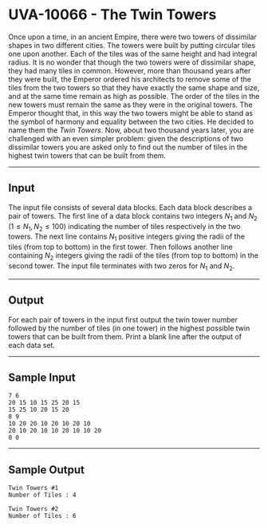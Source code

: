 # UVA-10066 - The Twin Towers

Once upon a time, in an ancient Empire, there were two towers of dissimilar shapes in two different cities. The towers were built by putting circular tiles one upon another. Each of the tiles was of the same height and had integral radius. It is no wonder that though the two towers were of dissimilar shape, they had many tiles in common.
However, more than thousand years after they were built, the Emperor ordered his architects to remove some of the tiles from the two towers so that they have exactly the same shape and size, and at the same time remain as high as possible. The order of the tiles in the new towers must remain the same as they were in the original towers. The Emperor thought that, in this way the two towers might be able to stand as the symbol of harmony and equality between the two cities. He decided to name them the *Twin Towers*.
Now, about two thousand years later, you are challenged with an even simpler problem: given the descriptions of two dissimilar towers you are asked only to find out the number of tiles in the highest twin towers that can be built from them.

---
## Input

The input file consists of several data blocks. Each data block describes a pair of towers. The first line of a data block contains two integers $N_1$ and $N_2$ ($1 \le N_1, N_2 \le 100$) indicating the number of tiles respectively in the two towers. The next line contains $N_1$ positive integers giving the radii of the tiles (from top to bottom) in the first tower. Then follows another line containing $N_2$ integers giving the radii of the tiles (from top to bottom) in the second tower. The input file terminates with two zeros for $N_1$ and $N_2$.

---
## Output

For each pair of towers in the input first output the twin tower number followed by the number of tiles (in one tower) in the highest possible twin towers that can be built from them. Print a blank line after the output of each data set.

---
## Sample Input

```
7 6
20 15 10 15 25 20 15
15 25 10 20 15 20
8 9
10 20 20 10 20 10 20 10
20 10 20 10 10 20 10 10 20
0 0
```

---
## Sample Output

```
Twin Towers #1
Number of Tiles : 4

Twin Towers #2
Number of Tiles : 6
```